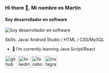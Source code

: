 ### Hi there 👋, Mi nombre es Martin
#### Soy desarrollador en software
![Soy desarrollador en software](http://mudekaos.servegame.com/images/desarrollo%204-2.jpg)

Skills: Java/ Android Studio / HTML / CSS/MySQL

- 🌱 I’m currently learning Java Script/React 


[<img src='https://cdn.jsdelivr.net/npm/simple-icons@3.0.1/icons/github.svg' alt='github' height='40'>](https://github.com/stlaso)  [<img src='https://cdn.jsdelivr.net/npm/simple-icons@3.0.1/icons/linkedin.svg' alt='linkedin' height='40'>](https://www.linkedin.com/in/https://www.linkedin.com/in/martin-barrios-8a11b4202//)  [<img src='https://cdn.jsdelivr.net/npm/simple-icons@3.0.1/icons/facebook.svg' alt='facebook' height='40'>](https://www.facebook.com/https://www.facebook.com/martin.barrios.904/)  [<img src='https://cdn.jsdelivr.net/npm/simple-icons@3.0.1/icons/instagram.svg' alt='instagram' height='40'>](https://www.instagram.com/https://www.instagram.com/martin.barrios.904/?hl=es-la/)  

